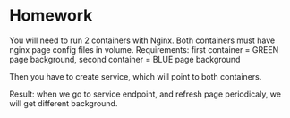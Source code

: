 # Homework

You will need to run 2 containers with Nginx.
Both containers must have nginx page config files in volume.
Requirements: 
	first container = GREEN page background,
	second container = BLUE page background

Then you have to create service, which will point to both containers.

Result: 
	when we go to service endpoint, and refresh page periodicaly, 
	we will get different background.